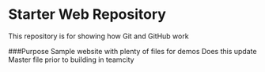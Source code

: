 # Starter Web Repository

This repository is for showing how Git and GitHub work

###Purpose
Sample website with plenty of files for demos
Does this update Master file prior to building in teamcity
